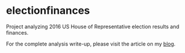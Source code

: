 # electionfinances
Project analyzing 2016 US House of Representative election results and finances.

For the complete analysis write-up, please visit the article on my [blog](https://doublee.io/blog/2019/10/30/analyzing-campaign-finances).
